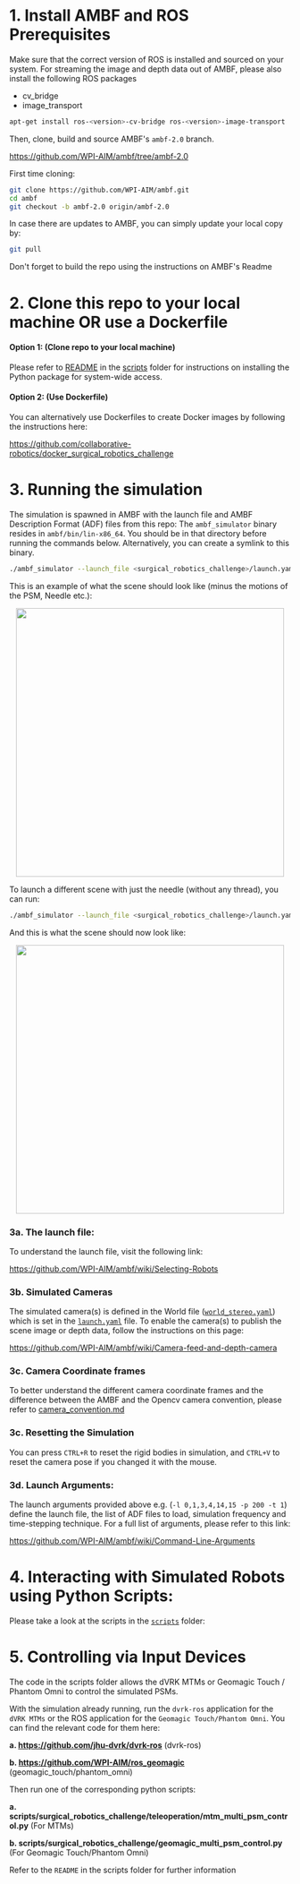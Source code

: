 # 1. Install AMBF and ROS Prerequisites
Make sure that the correct version of ROS is installed and sourced on your system. For streaming the image and depth data out of AMBF, please also install the following ROS packages
- cv_bridge
- image_transport

```bash
apt-get install ros-<version>-cv-bridge ros-<version>-image-transport
```
Then, clone, build and source AMBF's `ambf-2.0` branch.


https://github.com/WPI-AIM/ambf/tree/ambf-2.0

First time cloning:
```bash
git clone https://github.com/WPI-AIM/ambf.git
cd ambf
git checkout -b ambf-2.0 origin/ambf-2.0
```

In case there are updates to AMBF, you can simply update your local copy by:
```bash
git pull
```

Don't forget to build the repo using the instructions on AMBF's Readme

# 2. Clone this repo to your local machine OR use a Dockerfile

#### Option 1: (Clone repo to your local machine)
  Please refer to [README](./scripts/README.md) in the [scripts](./scripts) folder for instructions on installing the Python package for system-wide access.

#### Option 2: (Use Dockerfile)

  You can alternatively use Dockerfiles to create Docker images by following the instructions here:

  https://github.com/collaborative-robotics/docker_surgical_robotics_challenge


# 3. Running the simulation

  The simulation is spawned in AMBF with the launch file and AMBF Description Format (ADF) files from this repo:
  The `ambf_simulator` binary resides in `ambf/bin/lin-x86_64`. You should be in that directory before running the commands below. Alternatively, you can create a symlink to this binary.
  ```bash
  ./ambf_simulator --launch_file <surgical_robotics_challenge>/launch.yaml -l 0,1,3,4,14,15 -p 120 -t 1 --override_max_comm_freq 120
  ```
  This is an example of what the scene should look like (minus the motions of the PSM, Needle etc.):

  <p align="center">
  <img src=Media/figure_eight.gif width="480"/>
  </p>

  To launch a different scene with just the needle (without any thread), you can run:

  ```bash
  ./ambf_simulator --launch_file <surgical_robotics_challenge>/launch.yaml -l 0,1,3,4,13,14 -p 200 -t 1 --override_max_comm_freq 120
  ```

  And this is what the scene should now look like:

  <p align="center">
  <img src=Media/sample_scene.gif width="480"/>
  </p>


### 3a. The launch file:
  To understand the launch file, visit the following link:

  https://github.com/WPI-AIM/ambf/wiki/Selecting-Robots

### 3b. Simulated Cameras
  The simulated camera(s) is defined in the World file ([`world_stereo.yaml`](./ADF/world/world_stereo.yaml)) which is set in the [`launch.yaml`](./launch.yaml) file.
  To enable the camera(s) to publish the scene image or depth data, follow the instructions on this page:

  https://github.com/WPI-AIM/ambf/wiki/Camera-feed-and-depth-camera

### 3c. Camera Coordinate frames
  To better understand the different camera coordinate frames and the difference between the AMBF and the Opencv camera convention, please refer to [camera_convention.md](./docs/camera_conventions.md)

### 3c. Resetting the Simulation
  You can press `CTRL+R` to reset the rigid bodies in simulation, and `CTRL+V` to reset the camera pose if you changed it with the mouse.

### 3d. Launch Arguments:
  The launch arguments provided above e.g. (`-l 0,1,3,4,14,15 -p 200 -t 1`) define the launch file, the list of ADF files to load, simulation frequency and time-stepping technique. For a full list of arguments, please refer to this link:

  https://github.com/WPI-AIM/ambf/wiki/Command-Line-Arguments


# 4. Interacting with Simulated Robots using Python Scripts:
Please take a look at the scripts in the [`scripts`](./scripts) folder:


# 5. Controlling via Input Devices
The code in the scripts folder allows the dVRK MTMs or Geomagic Touch / Phantom Omni to control the simulated PSMs.

With the simulation already running, run the `dvrk-ros` application for the `dVRK MTMs` or the ROS application for the `Geomagic Touch/Phantom Omni`. You can find the relevant code for them here:

**a. https://github.com/jhu-dvrk/dvrk-ros** (dvrk-ros)

**b. https://github.com/WPI-AIM/ros_geomagic** (geomagic_touch/phantom_omni)

Then run one of the corresponding python scripts:

**a. scripts/surgical_robotics_challenge/teleoperation/mtm_multi_psm_control.py** (For MTMs)

**b. scripts/surgical_robotics_challenge/geomagic_multi_psm_control.py** (For Geomagic Touch/Phantom Omni)

Refer to the `README` in the scripts folder for further information
